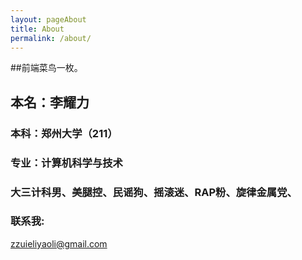 ```yaml
---
layout: pageAbout
title: About
permalink: /about/
---
```


##前端菜鸟一枚。

## 本名：李耀力

### 本科：郑州大学（211）

### 专业：计算机科学与技术

### 大三计科男、美腿控、民谣狗、摇滚迷、RAP粉、旋律金属党、

### 联系我:

[zzuieliyaoli@gmail.com](mailto:zzuieliyaoli@gmail.com)
